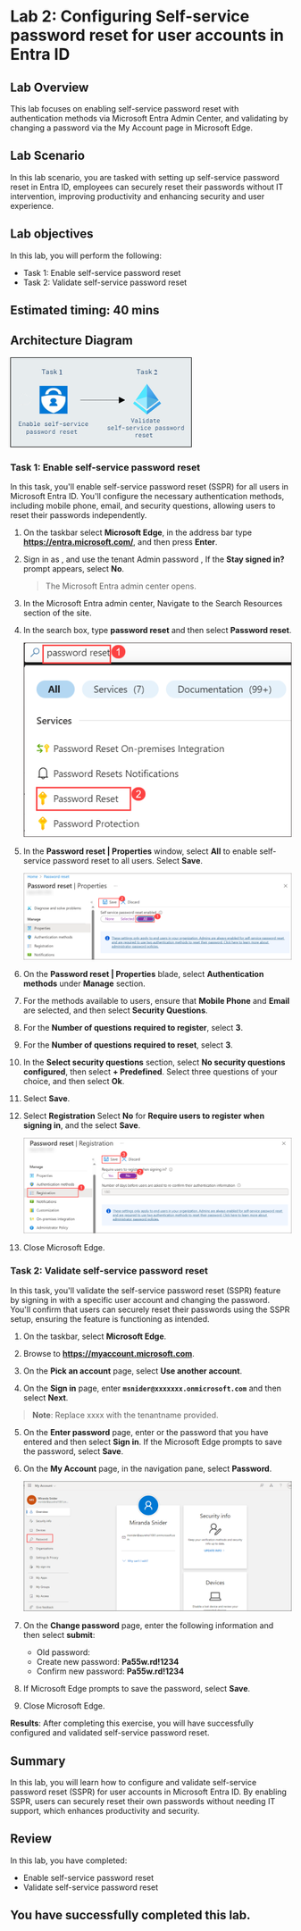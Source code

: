 # Lab 2: Configuring Self-service password reset for user accounts in Entra ID

## Lab Overview 

This lab focuses on enabling self-service password reset with authentication methods via Microsoft Entra Admin Center, and validating by changing a password via the My Account page in Microsoft Edge.

## Lab Scenario

In this lab scenario, you are tasked with setting up self-service password reset in Entra ID, employees can securely reset their passwords without IT intervention, improving productivity and enhancing security and user experience.

## Lab objectives

In this lab, you will perform the following:

- Task 1: Enable self-service password reset
- Task 2: Validate self-service password reset

## Estimated timing: 40 mins

## Architecture Diagram

  ![Lab overview.](../media/hybl2.png)

### Task 1: Enable self-service password reset

In this task, you'll enable self-service password reset (SSPR) for all users in Microsoft Entra ID. You'll configure the necessary authentication methods, including mobile phone, email, and security questions, allowing users to reset their passwords independently. 

1. On the taskbar select **Microsoft Edge**, in the address bar type **https://entra.microsoft.com/**, and then press **Enter**.

2. Sign in as  **<inject key="AzureAdUserEmail"></inject>**, and use the tenant Admin password **<inject key="AzureAdUserPassword"></inject>**, If the **Stay signed in?** prompt appears, select **No**.  

   > The Microsoft Entra admin center opens.

3. In the Microsoft Entra admin center, Navigate to the Search Resources section of the site.

4. In the search box, type **password reset** and then select **Password reset**.

    ![](../media/hybrid2.png)

5. In the **Password reset | Properties** window, select **All** to enable self-service password reset to all users. Select **Save**.
  
    ![](../media/hybrid3.png)

6. On the **Password reset | Properties** blade, select **Authentication methods** under **Manage** section.

7. For the methods available to users, ensure that **Mobile Phone** and **Email** are selected, and then select **Security Questions**.

8. For the **Number of questions required to register**, select **3**.

9. For the **Number of questions required to reset**, select **3**.

10. In the **Select security questions** section, select **No security questions configured**, then select **+ Predefined**. Select three questions of your choice, and then select **Ok**.

11. Select **Save**.

12. Select **Registration** Select **No** for **Require users to register when signing in**, and the select **Save**.
    
    ![](../media/hybrid4.png)
 
13. Close Microsoft Edge.

### Task 2: Validate self-service password reset

In this task, you'll validate the self-service password reset (SSPR) feature by signing in with a specific user account and changing the password. You'll confirm that users can securely reset their passwords using the SSPR setup, ensuring the feature is functioning as intended.

1. On the taskbar, select **Microsoft Edge**.

2. Browse to **https://myaccount.microsoft.com**. 

3. On the **Pick an account** page, select **Use another account**.

4. On the **Sign in** page, enter **`msnider@xxxxxxx.onmicrosoft.com`** and then select **Next**.

  >**Note**: Replace xxxx with the tenantname provided.

5. On the **Enter password** page, enter **<inject key="AzureAdUserPassword"></inject>** or the password that you have entered and then select **Sign in**. If the Microsoft Edge prompts to save the password, select **Save**.

6. On the **My Account** page, in the navigation pane, select **Password**.

    ![](../media/lab2-8.png)

7. On the **Change password** page, enter the following information and then select **submit**:
     - Old password: **<inject key="AzureAdUserPassword"></inject>**
     - Create new password: **Pa55w.rd!1234**
     - Confirm new password: **Pa55w.rd!1234**

8. If Microsoft Edge prompts to save the password, select **Save**.

9. Close Microsoft Edge.

**Results**: After completing this exercise, you will have successfully configured and validated self-service password reset.

## Summary 
In this lab, you will learn how to configure and validate self-service password reset (SSPR) for user accounts in Microsoft Entra ID. By enabling SSPR, users can securely reset their own passwords without needing IT support, which enhances productivity and security.

## Review
In this lab, you have completed:

- Enable self-service password reset
- Validate self-service password reset

## You have successfully completed this lab.
